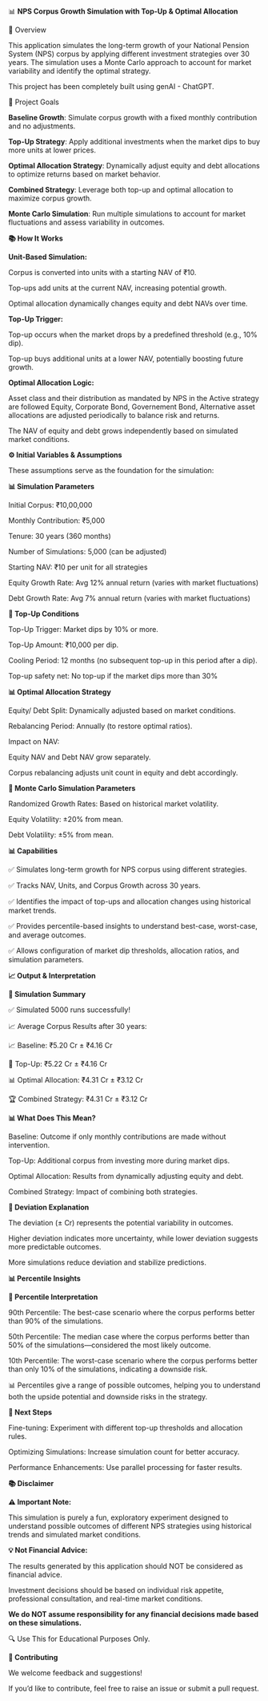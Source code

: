 📊 **NPS Corpus Growth Simulation with Top-Up & Optimal Allocation**

🚀 Overview

This application simulates the long-term growth of your National Pension System (NPS) corpus by applying different investment strategies over 30 years. The simulation uses a Monte Carlo approach to account for market variability and identify the optimal strategy.

This project has been completely built using genAI - ChatGPT. 

🎯 Project Goals

**Baseline Growth**: Simulate corpus growth with a fixed monthly contribution and no adjustments.

**Top-Up Strategy**: Apply additional investments when the market dips to buy more units at lower prices.

**Optimal Allocation Strategy**: Dynamically adjust equity and debt allocations to optimize returns based on market behavior.

**Combined Strategy**: Leverage both top-up and optimal allocation to maximize corpus growth.

**Monte Carlo Simulation**: Run multiple simulations to account for market fluctuations and assess variability in outcomes.

**📚 How It Works**

**Unit-Based Simulation:**

Corpus is converted into units with a starting NAV of ₹10.

Top-ups add units at the current NAV, increasing potential growth.

Optimal allocation dynamically changes equity and debt NAVs over time.

**Top-Up Trigger:**

Top-up occurs when the market drops by a predefined threshold (e.g., 10% dip).

Top-up buys additional units at a lower NAV, potentially boosting future growth.

**Optimal Allocation Logic:**

Asset class and their distribution as mandated by NPS in the Active strategy are followed
Equity, Corporate Bond, Governement Bond, Alternative asset allocations are adjusted periodically to balance risk and returns.

The NAV of equity and debt grows independently based on simulated market conditions.

**⚙️ Initial Variables & Assumptions**

These assumptions serve as the foundation for the simulation:

**📊 Simulation Parameters**

Initial Corpus: ₹10,00,000

Monthly Contribution: ₹5,000

Tenure: 30 years (360 months)

Number of Simulations: 5,000 (can be adjusted)

Starting NAV: ₹10 per unit for all strategies

Equity Growth Rate: Avg 12% annual return (varies with market fluctuations)

Debt Growth Rate: Avg 7% annual return (varies with market fluctuations)

**💸 Top-Up Conditions**

Top-Up Trigger: Market dips by 10% or more.

Top-Up Amount: ₹10,000 per dip.

Cooling Period: 12 months (no subsequent top-up in this period after a dip).

Top-up safety net: No top-up if the market dips more than 30%
 
**📊 Optimal Allocation Strategy**

Equity/ Debt Split: Dynamically adjusted based on market conditions.

Rebalancing Period: Annually (to restore optimal ratios).

Impact on NAV:

Equity NAV and Debt NAV grow separately.

Corpus rebalancing adjusts unit count in equity and debt accordingly.

**📏 Monte Carlo Simulation Parameters**

Randomized Growth Rates: Based on historical market volatility.

Equity Volatility: ±20% from mean.

Debt Volatility: ±5% from mean.

**📊 Capabilities**

✅ Simulates long-term growth for NPS corpus using different strategies.

✅ Tracks NAV, Units, and Corpus Growth across 30 years.

✅ Identifies the impact of top-ups and allocation changes using historical market trends.

✅ Provides percentile-based insights to understand best-case, worst-case, and average outcomes.

✅ Allows configuration of market dip thresholds, allocation ratios, and simulation parameters.

**📈 Output & Interpretation**

**🎯 Simulation Summary**

✅ Simulated 5000 runs successfully!

📈 Average Corpus Results after 30 years:

📈 Baseline: ₹5.20 Cr ± ₹4.16 Cr

💸 Top-Up: ₹5.22 Cr ± ₹4.16 Cr

📊 Optimal Allocation: ₹4.31 Cr ± ₹3.12 Cr

🏆 Combined Strategy: ₹4.31 Cr ± ₹3.12 Cr


**📊 What Does This Mean?**

Baseline: Outcome if only monthly contributions are made without intervention.

Top-Up: Additional corpus from investing more during market dips.

Optimal Allocation: Results from dynamically adjusting equity and debt.

Combined Strategy: Impact of combining both strategies.

**📏 Deviation Explanation**

The deviation (± Cr) represents the potential variability in outcomes.

Higher deviation indicates more uncertainty, while lower deviation suggests more predictable outcomes.

More simulations reduce deviation and stabilize predictions.

**📊 Percentile Insights**

**📢 Percentile Interpretation**

90th Percentile: The best-case scenario where the corpus performs better than 90% of the simulations.

50th Percentile: The median case where the corpus performs better than 50% of the simulations—considered the most likely outcome.

10th Percentile: The worst-case scenario where the corpus performs better than only 10% of the simulations, indicating a downside risk.

📊 Percentiles give a range of possible outcomes, helping you to understand both the upside potential and downside risks in the strategy.

**📢 Next Steps**

Fine-tuning: Experiment with different top-up thresholds and allocation rules.

Optimizing Simulations: Increase simulation count for better accuracy.

Performance Enhancements: Use parallel processing for faster results.

**📚 Disclaimer**

**⚠️ Important Note:**

This simulation is purely a fun, exploratory experiment designed to understand possible outcomes of different NPS strategies using historical trends and simulated market conditions.

**💡 Not Financial Advice:**

The results generated by this application should NOT be considered as financial advice.

Investment decisions should be based on individual risk appetite, professional consultation, and real-time market conditions.

**We do NOT assume responsibility for any financial decisions made based on these simulations.**

🔍 Use This for Educational Purposes Only.

**🎁 Contributing**

We welcome feedback and suggestions!



If you’d like to contribute, feel free to raise an issue or submit a pull request.

